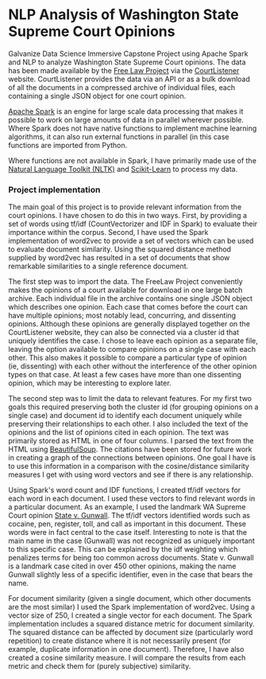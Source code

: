 # NLP Analysis of Washington State Supreme Court Opinions

Galvanize Data Science Immersive Capstone Project using Apache Spark and NLP to analyze Washington State Supreme Court opinions. The data has been made available by the [Free Law Project](https://free.law/) via the [CourtListener](https://www.courtlistener.com/) website. CourtListener provides the data via an API or as a bulk download of all the documents in a compressed archive of individual files, each containing a single JSON object for one court opinion.

[Apache Spark](https://spark.apache.org/) is an engine for large scale data processing that makes it possible to work on large amounts of data in parallel wherever possible. Where Spark does not have native functions to implement machine learning algorithms, it can also run external functions in parallel (in this case functions are imported from Python.

Where functions are not available in Spark, I have primarily made use of the [Natural Language Toolkit (NLTK)](http://www.nltk.org/) and [Scikit-Learn](http://scikit-learn.org/) to process my data.

### Project implementation
The main goal of this project is to provide relevant information from the court opinions. I have chosen to do this in two ways. First, by providing a set of words using tf/idf (CountVectorizer and IDF in Spark) to evaluate their importance within the corpus. Second, I have used the Spark implementation of word2vec to provide a set of vectors which can be used to evaluate document similarity. Using the squared distance method supplied by word2vec has resulted in a set of documents that show remarkable similarities to a single reference document.

The first step was to import the data. The FreeLaw Project conveniently makes the opinions of a court available for download in one large batch archive. Each individual file in the archive contains one single JSON object which describes one opinion. Each case that comes before the court can have multiple opinions; most notably lead, concurring, and dissenting opinions. Although these opinions are generally displayed together on the CourtListener website, they can also be connected via a cluster id that uniquely identifies the case. I chose to leave each opinion as a separate file, leaving the option available to compare opinions on a single case with each other. This also makes it possible to compare a particular type of opinion (ie, dissenting) with each other without the interference of the other opinion types on that case. At least a few cases have more than one dissenting opinion, which may be interesting to explore later.

The second step was to limit the data to relevant features. For my first two goals this required preserving both the cluster id (for grouping opinions on a single case) and document id to identify each document uniquely while preserving their relationships to each other. I also included the text of the opinions and the list of opinions cited in each opinion. The text was primarily stored as HTML in one of four columns. I parsed the text from the HTML using [BeautifulSoup](https://www.crummy.com/software/BeautifulSoup/). The citations have been stored for future work in creating a graph of the connections between opinions. One goal I have is to use this information in a comparison with the cosine/distance similarity measures I get with using word vectors and see if there is any relationship. 

Using Spark's word count and IDF functions, I created tf/idf vectors for each word in each document. I used these vectors to find relevant words in a particular document. As an example, I used the landmark WA Supreme Court opinion [State v. Gunwall](https://www.courtlistener.com//opinion/1390131/state-v-gunwall/). The tf/idf vectors identified words such as cocaine, pen, register, toll, and call as important in this document. These words were in fact central to the case itself. Interesting to note is that the main name in the case (Gunwall) was not recognized as uniquely important to this specific case. This can be explained by the idf weighting which penalizes terms for being too common across documents. State v. Gunwall is a landmark case cited in over 450 other opinions, making the name Gunwall slightly less of a specific identifier, even in the case that bears the name.

For document similarity (given a single document, which other documents are the most similar) I used the Spark implementation of word2vec. Using a vector size of 250, I created a single vector for each document. The Spark implementation includes a squared distance metric for document similarity. The squared distance can be affected by document size (particularly word repetition) to create distance where it is not necessarily present (for example, duplicate information in one document). Therefore, I have also created a cosine similarity measure. I will compare the results from each metric and check them for (purely subjective) similarity.

